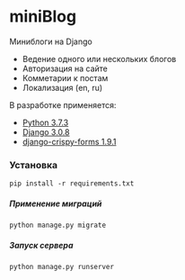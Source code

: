 # miniBlog

Миниблоги на Django


<ul>
    <li>Ведение одного или нескольких блогов</li>
    <li>Авторизация на сайте</li>
    <li>Комметарии к постам</li>
    <li>Локализация (en, ru)</li>
</ul>


В разработке применяется:

* [Python 3.7.3](https://www.python.org/downloads/release/python-373/)
* [Django 3.0.8](https://www.djangoproject.com/)
* [django-crispy-forms 1.9.1](https://django-crispy-forms.readthedocs.io/)


### Установка
```
pip install -r requirements.txt
```
##### Применение миграций
```
python manage.py migrate
```

##### Запуск сервера
```
python manage.py runserver
```
